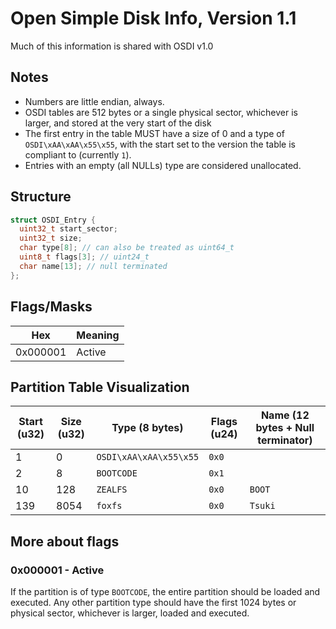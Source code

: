 # Open Simple Disk Info, Version 1.1
Much of this information is shared with OSDI v1.0

## Notes
* Numbers are little endian, always.
* OSDI tables are 512 bytes or a single physical sector, whichever is larger, and stored at the very start of the disk
* The first entry in the table MUST have a size of 0 and a type of `OSDI\xAA\xAA\x55\x55`, with the start set to the version the table is compliant to (currently `1`).
* Entries with an empty (all NULLs) type are considered unallocated.

## Structure
```c
struct OSDI_Entry {
  uint32_t start_sector;
  uint32_t size;
  char type[8]; // can also be treated as uint64_t
  uint8_t flags[3]; // uint24_t
  char name[13]; // null terminated
};
```

## Flags/Masks
| Hex | Meaning |
| --- | --- |
| 0x000001 | Active |

## Partition Table Visualization
| Start (u32) | Size (u32) | Type (8 bytes) | Flags (u24) | Name (12 bytes + Null terminator) |
| --- | --- | --- | --- | --- |
| 1 | 0 | `OSDI\xAA\xAA\x55\x55` | `0x0` | `            ` |
| 2 | 8 | `BOOTCODE` | `0x1` | `            ` |
| 10 | 128 | `ZEALFS  ` | `0x0` | `BOOT        ` |
| 139 | 8054 | `foxfs   ` | `0x0` | `Tsuki       ` |

## More about flags
### 0x000001 - Active
If the partition is of type `BOOTCODE`, the entire partition should be loaded and executed. Any other partition type should have the first 1024 bytes or physical sector, whichever is larger, loaded and executed.
